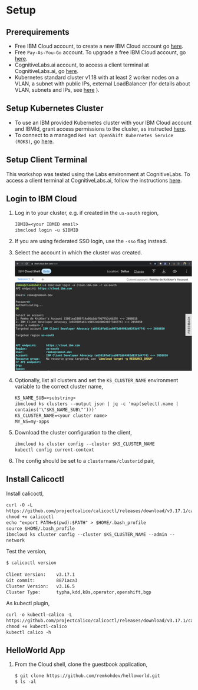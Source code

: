 # Setup

## Prerequirements

* Free IBM Cloud account, to create a new IBM Cloud account go [here](https://ibm.github.io/workshop-setup/NEWACCOUNT/).
* Free `Pay-As-You-Go` account. To upgrade a free IBM Cloud account, go [here](https://ibm.github.io/workshop-setup/PAYASYOUGO/).
* CognitiveLabs.ai account, to access a client terminal at CognitiveLabs.ai, go [here](https://ibm.github.io/workshop-setup/COGNITIVECLASS/).
* Kubernetes standard cluster v1.18 with at least 2 worker nodes on a VLAN, a subnet with public IPs, external LoadBalancer (for details about VLAN, subnets and IPs, see [here](https://cloud.ibm.com/docs/containers?topic=containers-subnets) ). 

## Setup Kubernetes Cluster

* To use an IBM provided Kubernetes cluster with your IBM Cloud account and IBMId, grant access permissions to the cluster, as instructed [here](https://ibm.github.io/workshop-setup/GRANTCLUSTER/).
* To connect to a managed `Red Hat OpenShift Kubernetes Service (ROKS)`, go [here](https://ibm.github.io/workshop-setup/ROKS/).

## Setup Client Terminal

This workshop was tested using the Labs environment at CognitiveLabs. To access a client terminal at CognitiveLabs.ai, follow the instructions [here](https://ibm.github.io/workshop-setup/COGNITIVECLASS/). 

## Login to IBM Cloud

1. Log in to your cluster, e.g. if created in the `us-south` region,

    ```
    IBMID=<your IBMID email>
    ibmcloud login -u $IBMID
    ```

1. If you are using federated SSO login, use the `-sso` flag instead.
1. Select the account in which the cluster was created.

    ![Login to IBM Cloud](images/shell-login-to-cloud.png)

2. Optionally, list all clusters and set the `KS_CLUSTER_NAME` environment variable to the correct cluster name,

    ```
    KS_NAME_SUB=<substring>
    ibmcloud ks clusters --output json | jq -c 'map(select(.name | contains('\"$KS_NAME_SUB\"')))'
    KS_CLUSTER_NAME=<your cluster name>
    MY_NS=my-apps
    ```

3. Download the cluster configuration to the client,

    ```
    ibmcloud ks cluster config --cluster $KS_CLUSTER_NAME
    kubectl config current-context
    ```

4. The config should be set to a `clustername/clusterid` pair,

## Install Calicoctl

Install calicoctl,

```
curl -O -L  https://github.com/projectcalico/calicoctl/releases/download/v3.17.1/calicoctl
chmod +x calicoctl
echo "export PATH=$(pwd):$PATH" > $HOME/.bash_profile
source $HOME/.bash_profile
ibmcloud ks cluster config --cluster $KS_CLUSTER_NAME --admin --network
```

Test the version,

```
$ calicoctl version

Client Version:    v3.17.1
Git commit:        8871aca3
Cluster Version:   v3.16.5
Cluster Type:      typha,kdd,k8s,operator,openshift,bgp
```

As kubectl plugin,

```
curl -o kubectl-calico -L  https://github.com/projectcalico/calicoctl/releases/download/v3.17.1/calicoctl
chmod +x kubectl-calico
kubectl calico -h
```

## HelloWorld App

1. From the Cloud shell, clone the guestbook application,

    ```
    $ git clone https://github.com/remkohdev/helloworld.git
    $ ls -al
    ```
